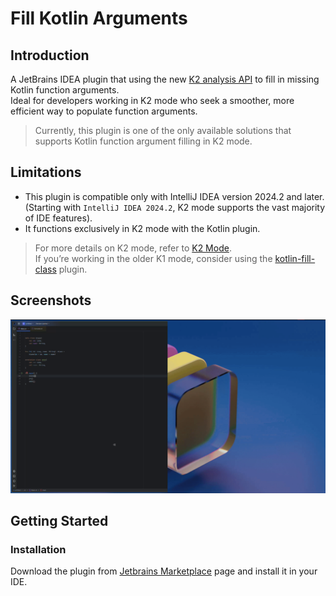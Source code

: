 # Fill Kotlin Arguments

## Introduction

A JetBrains IDEA plugin that using the new [K2 analysis API](https://kotlin.github.io/analysis-api) to fill in missing
Kotlin function arguments.<br/>
Ideal for developers working in K2 mode who seek a smoother, more efficient way to populate function arguments.

> Currently, this plugin is one of the only available solutions that supports Kotlin function argument filling in K2
> mode.

## Limitations

- This plugin is compatible only with IntelliJ IDEA version 2024.2 and later. (Starting with `IntelliJ IDEA 2024.2`, K2 mode supports the vast majority of IDE features).
- It functions exclusively in K2 mode with the Kotlin plugin.

> For more details on K2 mode, refer to [K2 Mode](https://blog.jetbrains.com/idea/2024/08/meet-the-renovated-kotlin-support-k2-mode/).<br/>
> If you’re working in the older K1 mode, consider using the [kotlin-fill-class](https://github.com/suusan2go/kotlin-fill-class) plugin.

## Screenshots

![](https://raw.githubusercontent.com/orange-guo/fill-kotlin-arguments/main/screencast.gif)

## Getting Started

### Installation

Download the plugin from [Jetbrains Marketplace](https://plugins.jetbrains.com/plugin/25789-fill-kotlin-arguments) page and install it in your IDE.